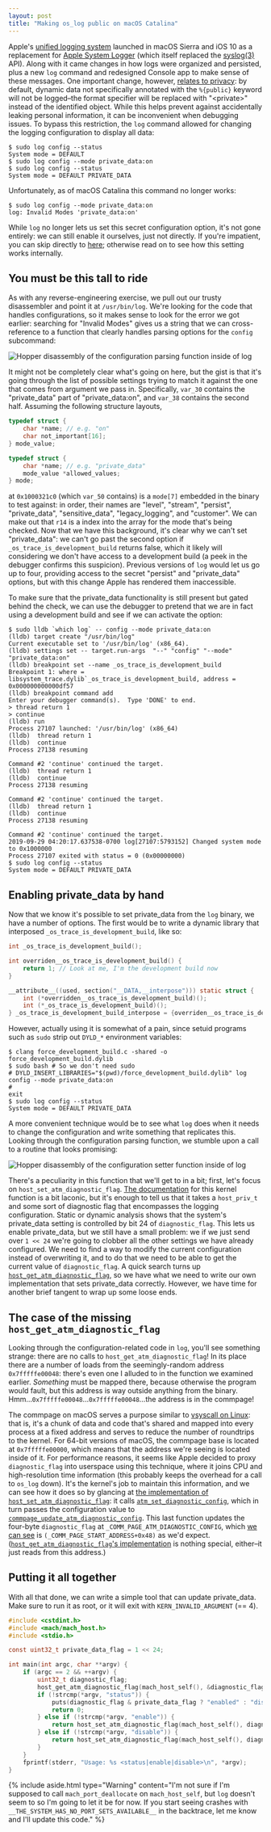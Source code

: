 ```yaml
---
layout: post
title: "Making os_log public on macOS Catalina"
---
```


Apple's [unified logging system](https://developer.apple.com/documentation/os/logging) launched in macOS Sierra and iOS 10 as a replacement for [Apple System Logger](https://developer.apple.com/library/archive/documentation/System/Conceptual/ManPages_iPhoneOS/man3/asl.3.html) (which itself replaced the [syslog(3)](https://developer.apple.com/library/archive/documentation/System/Conceptual/ManPages_iPhoneOS/man3/syslog.3.html) API). Along with it came changes in how logs were organized and persisted, plus a new `log` command and redesigned Console app to make sense of these messages. One important change, however, [relates to privacy](https://developer.apple.com/documentation/os/logging#1841411): by default, dynamic data not specifically annotated with the `%{public}` keyword will not be logged–the format specifier will be replaced with "&lt;private&gt;" instead of the identified object. While this helps prevent against accidentally leaking personal information, it can be inconvenient when debugging issues. To bypass this restriction, the `log` command allowed for changing the logging configuration to display all data:

```console
$ sudo log config --status
System mode = DEFAULT
$ sudo log config --mode private_data:on
$ sudo log config --status
System mode = DEFAULT PRIVATE_DATA
```

Unfortunately, as of macOS Catalina this command no longer works:

```console
$ sudo log config --mode private_data:on
log: Invalid Modes 'private_data:on'
```

While `log` no longer lets us set this secret configuration option, it's not gone entirely: we can still enable it ourselves, just not directly. If you're impatient, you can skip directly to [here](#putting-it-all-together); otherwise read on to see how this setting works internally.

## You must be this tall to ride

As with any reverse-engineering exercise, we pull out our trusty disassembler and point it at `/usr/bin/log`. We're looking for the code that handles configurations, so it makes sense to look for the error we got earlier: searching for "Invalid Modes" gives us a string that we can cross-reference to a function that clearly handles parsing options for the `config` subcommand:

![Hopper disassembly of the configuration parsing function inside of log](HopperConfigParser.png)

It might not be completely clear what's going on here, but the gist is that it's going through the list of possible settings trying to match it against the one that comes from argument we pass in. Specifically, `var_30` contains the "private_data" part of "private_data:on", and `var_38` contains the second half. Assuming the following structure layouts,

```c
typedef struct {
	char *name; // e.g. "on"
	char not_important[16];
} mode_value;

typedef struct {
	char *name; // e.g. "private_data"
	mode_value *allowed_values;
} mode;
```

at `0x1000321c0` (which `var_50` contains) is a `mode[7]` embedded in the binary to test against: in order, their names are "level", "stream", "persist", "private_data", "sensitive_data", "legacy_logging", and "customer". We can make out that `r14` is a index into the array for the mode that's being checked. Now that we have this background, it's clear why we can't set "private_data": we can't go past the second option if `_os_trace_is_development_build` returns false, which it likely will considering we don't have access to a development build (a peek in the debugger confirms this suspicion). Previous versions of `log` would let us go up to four, providing access to the secret "persist" and "private_data" options, but with this change Apple has rendered them inaccessible.

To make sure that the private_data functionality is still present but gated behind the check, we can use the debugger to pretend that we are in fact using a development build and see if we can activate the option:

```console
$ sudo lldb `which log` -- config --mode private_data:on
(lldb) target create "/usr/bin/log"
Current executable set to '/usr/bin/log' (x86_64).
(lldb) settings set -- target.run-args  "--" "config" "--mode" "private_data:on"
(lldb) breakpoint set --name _os_trace_is_development_build
Breakpoint 1: where = libsystem_trace.dylib`_os_trace_is_development_build, address = 0x000000000000df57
(lldb) breakpoint command add
Enter your debugger command(s).  Type 'DONE' to end.
> thread return 1
> continue
(lldb) run
Process 27107 launched: '/usr/bin/log' (x86_64)
(lldb)  thread return 1
(lldb)  continue
Process 27138 resuming

Command #2 'continue' continued the target.
(lldb)  thread return 1
(lldb)  continue
Process 27138 resuming

Command #2 'continue' continued the target.
(lldb)  thread return 1
(lldb)  continue
Process 27138 resuming

Command #2 'continue' continued the target.
2019-09-29 04:20:17.637538-0700 log[27107:5793152] Changed system mode to 0x1000000
Process 27107 exited with status = 0 (0x00000000)
$ sudo log config --status
System mode = DEFAULT PRIVATE_DATA
```

## Enabling private_data by hand

Now that we know it's possible to set private_data from the `log` binary, we have a number of options. The first would be to write a dynamic library that interposed `_os_trace_is_development_build`, like so:

```c
int _os_trace_is_development_build();

int overriden__os_trace_is_development_build() {
	return 1; // Look at me, I'm the development build now
}

__attribute__((used, section("__DATA,__interpose"))) static struct {
	int (*overridden__os_trace_is_development_build)();
	int (*_os_trace_is_development_build)();
} _os_trace_is_development_build_interpose = {overriden__os_trace_is_development_build, _os_trace_is_development_build};
```

However, actually using it is somewhat of a pain, since setuid programs such as `sudo` strip out `DYLD_*` environment variables:

```console
$ clang force_development_build.c -shared -o force_development_build.dylib
$ sudo bash # So we don't need sudo
# DYLD_INSERT_LIBRARIES="$(pwd)/force_development_build.dylib" log config --mode private_data:on
# 
exit
$ sudo log config --status
System mode = DEFAULT PRIVATE_DATA
```

A more convenient technique would be to see what `log` does when it needs to change the configuration and write something that replicates this. Looking through the configuration parsing function, we stumble upon a call to a routine that looks promising:

![Hopper disassembly of the configuration setter function inside of log](HopperConfigurationSetter.png)

There's a peculiarity in this function that we'll get to in a bit; first, let's focus on `host_set_atm_diagnostic_flag`. [The documentation](https://developer.apple.com/documentation/kernel/1502446-host_set_atm_diagnostic_flag) for this kernel function is a bit laconic, but it's enough to tell us that it takes a `host_priv_t` and some sort of diagnostic flag that encompasses the logging configuration. Static or dynamic analysis shows that the system's private_data setting is controlled by bit 24 of `diagnostic_flag`. This lets us enable private_data, but we still have a small problem: we if we just send over `1 << 24` we're going to clobber all the other settings we have already configured. We need to find a way to modify the current configuration instead of overwriting it, and to do that we need to be able to get the current value of `diagnostic_flag`. A quick search turns up [`host_get_atm_diagnostic_flag`](https://developer.apple.com/documentation/kernel/1502446-host_set_atm_diagnostic_flag), so we have what we need to write our own implementation that sets private_data correctly. However, we have time for another brief tangent to wrap up some loose ends.

## The case of the missing `host_get_atm_diagnostic_flag`

Looking through the configuration-related code in `log`, you'll see something strange: there are no calls to `host_get_atm_diagnostic_flag`! In its place there are a number of loads from the seemingly-random address `0x7fffffe00048`: there's even one I alluded to in the function we examined earlier. *Something* must be mapped there, because otherwise the program would fault, but this address is way outside anything from the binary.  Hmm…`0x7fffffe00048`…`0x7fffffe00048`…the address is in the commpage!

The commpage on macOS serves a purpose similar to [vsyscall on Linux](https://lwn.net/Articles/446528/): that is, it's a chunk of data and code that's shared and mapped into every process at a fixed address and serves to reduce the number of roundtrips to the kernel. For 64-bit versions of macOS, the commpage base is located at `0x7fffffe00000`, which means that the address we're seeing is located inside of it. For performance reasons, it seems like Apple decided to proxy `diagnostic_flag` into userspace using this technique, where it joins CPU and high-resolution time information (this probably keeps the overhead for a call to `os_log` down). It's the kernel's job to maintain this information, and we can see how it does so by glancing at [the implementation of `host_set_atm_diagnostic_flag`](https://github.com/apple/darwin-xnu/blob/a449c6a3b8014d9406c2ddbdc81795da24aa7443/osfmk/kern/host.c#L1334): it calls [`atm_set_diagnostic_config`](https://github.com/apple/darwin-xnu/blob/a449c6a3b8014d9406c2ddbdc81795da24aa7443/osfmk/atm/atm.c#L1363), which in turn passes the configuration value to [`commpage_update_atm_diagnostic_config`](https://github.com/apple/darwin-xnu/blob/a449c6a3b8014d9406c2ddbdc81795da24aa7443/osfmk/i386/commpage/commpage.c#L813). This last function updates the four-byte `diagnostic_flag` at `_COMM_PAGE_ATM_DIAGNOSTIC_CONFIG`, which [we can see](https://github.com/apple/darwin-xnu/blob/a449c6a3b8014d9406c2ddbdc81795da24aa7443/osfmk/i386/cpu_capabilities.h#L200) is `(_COMM_PAGE_START_ADDRESS+0x48)` as we'd expect. ([`host_get_atm_diagnostic_flag`'s implementation](https://github.com/apple/darwin-xnu/blob/a449c6a3b8014d9406c2ddbdc81795da24aa7443/libsyscall/mach/host.c#L37) is nothing special, either–it just reads from this address.)

## Putting it all together

With all that done, we can write a simple tool that can update private_data. Make sure to run it as root, or it will exit with `KERN_INVALID_ARGUMENT` (== 4).

```c
#include <cstdint.h>
#include <mach/mach_host.h>
#include <stdio.h>

const uint32_t private_data_flag = 1 << 24;

int main(int argc, char **argv) {
	if (argc == 2 && ++argv) {
		uint32_t diagnostic_flag;
		host_get_atm_diagnostic_flag(mach_host_self(), &diagnostic_flag);
		if (!strcmp(*argv, "status")) {
			puts(diagnostic_flag & private_data_flag ? "enabled" : "disabled");
			return 0;
		} else if (!strcmp(*argv, "enable")) {
			return host_set_atm_diagnostic_flag(mach_host_self(), diagnostic_flag | private_data_flag);
		} else if (!strcmp(*argv, "disable")) {
			return host_set_atm_diagnostic_flag(mach_host_self(), diagnostic_flag & ~private_data_flag);
		}
	}
	fprintf(stderr, "Usage: %s <status|enable|disable>\n", *argv);
}
```

{% include aside.html type="Warning" content="I'm not sure if I'm supposed to call `mach_port_deallocate` on `mach_host_self`, but `log` doesn't seem to so I'm going to let it be for now. If you start seeing crashes with `__THE_SYSTEM_HAS_NO_PORT_SETS_AVAILABLE__` in the backtrace, let me know and I'll update this code." %}
